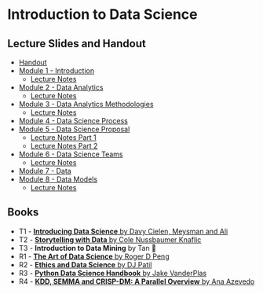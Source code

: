 # Introduction to Data Science

## Lecture Slides and Handout

- [Handout](https://drive.protonmail.com/urls/FHCESKSWZ8#tWzttWu3oNRW)
- [Module 1 - Introduction](https://drive.protonmail.com/urls/D5RFB39438#iI3AdfLhk3bX)
  - [Lecture Notes](https://drive.protonmail.com/urls/V1QFMFZ0S0#lT70G53jMI2h)
- [Module 2 - Data Analytics](https://drive.protonmail.com/urls/4DFQJSJZSR#1rODtnNSEdQo)
  - [Lecture Notes](https://drive.protonmail.com/urls/F72R9BS8T0#USSkiI94AxJ6)
- [Module 3 - Data Analytics Methodologies](https://drive.protonmail.com/urls/VPMR30WTE0#vXjZpTfj40yV)
  - [Lecture Notes](https://drive.protonmail.com/urls/TWFS9296H0#WCfUuBMuFxL1)
- [Module 4 - Data Science Process](https://drive.protonmail.com/urls/GST0KZT03C#CDk6QiNJLyDt)
- [Module 5 - Data Science Proposal](https://drive.protonmail.com/urls/DSF9BY172C#3VqEfYiyX67p)
  - [Lecture Notes Part 1](https://drive.protonmail.com/urls/TGVGBPA6ZM#m7SfhDalkc82)
  - [Lecture Notes Part 2](https://drive.protonmail.com/urls/XB58BHZYD0#L3jlH4rWIC0Y)
- [Module 6 - Data Science Teams](https://drive.protonmail.com/urls/7DE8TG5RP8#NaSdwcxuRPp9)
  - [Lecture Notes](https://drive.protonmail.com/urls/GP7FX4F3SG#f7BN0Ut3TmDE)
- [Module 7 - Data](https://drive.protonmail.com/urls/PG0EPCXGKM#M9PSJDTyrIGn)
- [Module 8 - Data Models](https://drive.protonmail.com/urls/ND3VNHAN2G#gjyUtpni4slF)
  - [Lecture Notes](https://drive.protonmail.com/urls/D2V35BVACM#77KEAlSQTxzk)

## Books

- T1 - [**Introducing Data Science** by Davy Cielen, Meysman and Ali](https://drive.protonmail.com/urls/K22K6CCMRM#ircytq0Yh28a)
- T2 - [**Storytelling with Data** by Cole Nussbaumer Knaflic](https://drive.protonmail.com/urls/QVM2TGQPR4#5ZGUwAtmgTxd)
- T3 - **Introduction to Data Mining** by Tan :book:
- R1 - [**The Art of Data Science** by Roger D Peng](https://drive.protonmail.com/urls/YGV6DG1AY0#KgAAluGBVhi1)
- R2 - [**Ethics and Data Science** by DJ Patil](https://read.amazon.in/?asin=B07GTC8ZN7)
- R3 - [**Python Data Science Handbook** by Jake VanderPlas](https://jakevdp.github.io/PythonDataScienceHandbook/)
- R4 - [**KDD, SEMMA and CRISP-DM: A Parallel Overview** by Ana Azevedo](https://drive.protonmail.com/urls/QTP0MPN980#uGbj5QMQIN1D)
